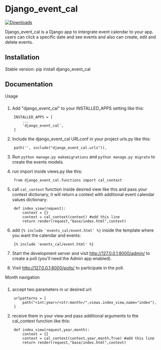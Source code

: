 # Django_event_cal

[![Downloads](https://static.pepy.tech/personalized-badge/django-event-cal?period=total&units=international_system&left_color=black&right_color=brightgreen&left_text=Downloads)](https://pepy.tech/project/django-event-cal)

Django_event_cal is a Django app to intergrate event calendar to your app. users can click a specific
date and see events and also can create, edit and delete events.

## Installation

Stable version:
pip install django_event_cal

## Documentation

Usage

#####

1. Add "django_event_cal" to your INSTALLED_APPS setting like this:

```
    INSTALLED_APPS = [
        ...
        'django_event_cal',
    ]
```

2. Include the django_event_cal URLconf in your project urls.py like this:

```
    path('', include("django_event_cal.urls")),
```

3. Run `python manage.py makemigrations` and `python manage.py migrate` to create the events models.

4. run import inside views.py like this:

```
    from django_event_cal.functions import cal_context
```

5. call `cal_context` function inside desired view like this and pass your context dictionary, it will return a context with additional event calendar values dictionary:

```
    def index_view(request):
        context = {}
        context = cal_context(context) #add this line
        return render(request,"base/index.html",context)
```

6. add `{% include 'events_cal/event.html' %}` inside the template where you want the calendar and events:

```
    {% include 'events_cal/event.html' %}
```

7. Start the development server and visit http://127.0.0.1:8000/admin/
   to create a poll (you'll need the Admin app enabled).

8. Visit http://127.0.0.1:8000/polls/ to participate in the poll.

Month navigation

#####

1. accept two parameters in ur desired url:

```
    urlpatterns = [
        path("<int:year>/<str:month>/",views.index_view,name="index"),
    ]
```

2. receive them in your view and pass additional arguments to the cal_context function like this:

```
    def index_view(request,year,month):
        context = {}
        context = cal_context(context,year,month,True) #add this line
        return render(request,"base/index.html",context)
```
